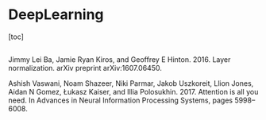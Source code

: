 # DeepLearning
[toc]

## 
Jimmy Lei Ba, Jamie Ryan Kiros, and Geoffrey E Hinton. 2016. Layer normalization. arXiv preprint
arXiv:1607.06450.

Ashish Vaswani, Noam Shazeer, Niki Parmar, Jakob
Uszkoreit, Llion Jones, Aidan N Gomez, Łukasz
Kaiser, and Illia Polosukhin. 2017. Attention is all
you need. In Advances in Neural Information Processing Systems, pages 5998–6008.
